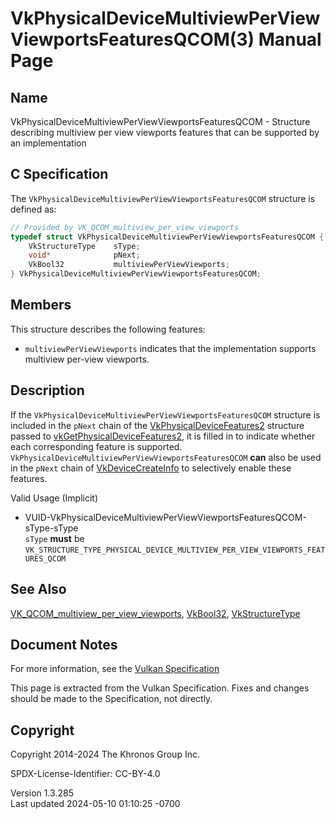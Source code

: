 # VkPhysicalDeviceMultiviewPerViewViewportsFeaturesQCOM(3) Manual Page

## Name

VkPhysicalDeviceMultiviewPerViewViewportsFeaturesQCOM - Structure
describing multiview per view viewports features that can be supported
by an implementation



## <a href="#_c_specification" class="anchor"></a>C Specification

The `VkPhysicalDeviceMultiviewPerViewViewportsFeaturesQCOM` structure is
defined as:

``` c
// Provided by VK_QCOM_multiview_per_view_viewports
typedef struct VkPhysicalDeviceMultiviewPerViewViewportsFeaturesQCOM {
    VkStructureType    sType;
    void*              pNext;
    VkBool32           multiviewPerViewViewports;
} VkPhysicalDeviceMultiviewPerViewViewportsFeaturesQCOM;
```

## <a href="#_members" class="anchor"></a>Members

This structure describes the following features:

- <span id="features-multiview-per-view-viewports"></span>
  `multiviewPerViewViewports` indicates that the implementation supports
  multiview per-view viewports.

## <a href="#_description" class="anchor"></a>Description

If the `VkPhysicalDeviceMultiviewPerViewViewportsFeaturesQCOM` structure
is included in the `pNext` chain of the
[VkPhysicalDeviceFeatures2](https://registry.khronos.org/vulkan/specs/1.3-extensions/man/html/VkPhysicalDeviceFeatures2.html) structure
passed to
[vkGetPhysicalDeviceFeatures2](https://registry.khronos.org/vulkan/specs/1.3-extensions/man/html/vkGetPhysicalDeviceFeatures2.html), it is
filled in to indicate whether each corresponding feature is supported.
`VkPhysicalDeviceMultiviewPerViewViewportsFeaturesQCOM` **can** also be
used in the `pNext` chain of
[VkDeviceCreateInfo](https://registry.khronos.org/vulkan/specs/1.3-extensions/man/html/VkDeviceCreateInfo.html) to selectively enable
these features.

Valid Usage (Implicit)

- <a
  href="#VUID-VkPhysicalDeviceMultiviewPerViewViewportsFeaturesQCOM-sType-sType"
  id="VUID-VkPhysicalDeviceMultiviewPerViewViewportsFeaturesQCOM-sType-sType"></a>
  VUID-VkPhysicalDeviceMultiviewPerViewViewportsFeaturesQCOM-sType-sType  
  `sType` **must** be
  `VK_STRUCTURE_TYPE_PHYSICAL_DEVICE_MULTIVIEW_PER_VIEW_VIEWPORTS_FEATURES_QCOM`

## <a href="#_see_also" class="anchor"></a>See Also

[VK_QCOM_multiview_per_view_viewports](https://registry.khronos.org/vulkan/specs/1.3-extensions/man/html/VK_QCOM_multiview_per_view_viewports.html),
[VkBool32](https://registry.khronos.org/vulkan/specs/1.3-extensions/man/html/VkBool32.html), [VkStructureType](https://registry.khronos.org/vulkan/specs/1.3-extensions/man/html/VkStructureType.html)

## <a href="#_document_notes" class="anchor"></a>Document Notes

For more information, see the <a
href="https://registry.khronos.org/vulkan/specs/1.3-extensions/html/vkspec.html#VkPhysicalDeviceMultiviewPerViewViewportsFeaturesQCOM"
target="_blank" rel="noopener">Vulkan Specification</a>

This page is extracted from the Vulkan Specification. Fixes and changes
should be made to the Specification, not directly.

## <a href="#_copyright" class="anchor"></a>Copyright

Copyright 2014-2024 The Khronos Group Inc.

SPDX-License-Identifier: CC-BY-4.0

Version 1.3.285  
Last updated 2024-05-10 01:10:25 -0700
